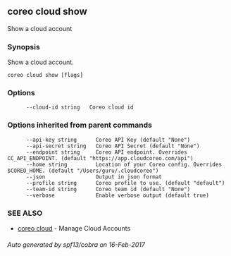 ## coreo cloud show

Show a cloud account

### Synopsis


Show a cloud account.

```
coreo cloud show [flags]
```

### Options

```
      --cloud-id string   Coreo cloud id
```

### Options inherited from parent commands

```
      --api-key string      Coreo API Key (default "None")
      --api-secret string   Coreo API Secret (default "None")
      --endpoint string     Coreo API endpoint. Overrides CC_API_ENDPOINT. (default "https://app.cloudcoreo.com/api")
      --home string         Location of your Coreo config. Overrides $COREO_HOME. (default "/Users/guru/.cloudcoreo")
      --json                Output in json format
      --profile string      Coreo profile to use. (default "default")
      --team-id string      Coreo team id (default "None")
      --verbose             Enable verbose output (default true)
```

### SEE ALSO
* [coreo cloud](coreo_cloud.md)	 - Manage Cloud Accounts

###### Auto generated by spf13/cobra on 16-Feb-2017
